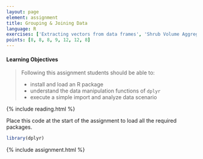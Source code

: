 ```yaml
---
layout: page
element: assignment
title: Grouping & Joining Data
language: R
exercises: ['Extracting vectors from data frames', 'Shrub Volume Aggregation', 'Shrub Volume Join', 'Portal Data Aggregation', 'Fix the Code', 'Portal Data Joins', 'Building data frames from vectors']
points: [8, 8, 8, 9, 12, 12, 8]
---
```


#### Learning Objectives

> Following this assignment students should be able to:
>
> - install and load an R package
> - understand the data manipulation functions of `dplyr`
> - execute a simple import and analyze data scenario

{% include reading.html %}

Place this code at the start of the assignment to load all the required packages.

```r
library(dplyr)
```

{% include assignment.html %}
